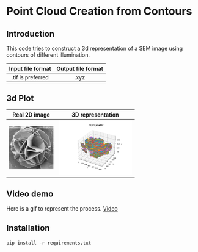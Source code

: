 # Point Cloud Creation from Contours

## Introduction

This code tries to construct a 3d representation of a SEM image using contours of different illumination. 

| Input file format | Output file format |
| :---------------: | :----------------: |
| .tif is preferred |        .xyz        |



## 3d Plot



|                        Real 2D image                         |                      3D representation                       |
| :----------------------------------------------------------: | :----------------------------------------------------------: |
| <img src="2Dimage.jpg" style="zoom:20%;" /> | <img src="S4_05_small.png" style="zoom:30%;" /> |

## Video demo

Here is a gif to represent the process. [Video](0001-3611.mp4)

 

## Installation 

`pip install -r requirements.txt`



